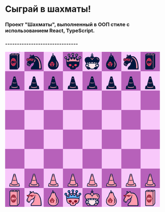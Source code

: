 # Сыграй в шахматы!

### Проект "Шахматы", выполненный в ООП стиле с использованием React, TypeScript.
### -------------------------------
<p align="left">
  <img src="https://github.com/egorchh/chess/blob/master/src/assets/1.png?raw=true">
</p>
